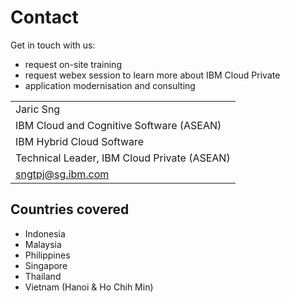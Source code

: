 # Contact

Get in touch with us:

- request on-site training
- request webex session to learn more about IBM Cloud Private
- application modernisation and consulting

|   |
|---|
| Jaric Sng  |
| IBM Cloud and Cognitive Software (ASEAN)  |
| IBM Hybrid Cloud Software  |
| Technical Leader, IBM Cloud Private (ASEAN)  |
| sngtpj@sg.ibm.com |

## Countries covered

- Indonesia
- Malaysia
- Philippines
- Singapore
- Thailand
- Vietnam (Hanoi & Ho Chih Min)

